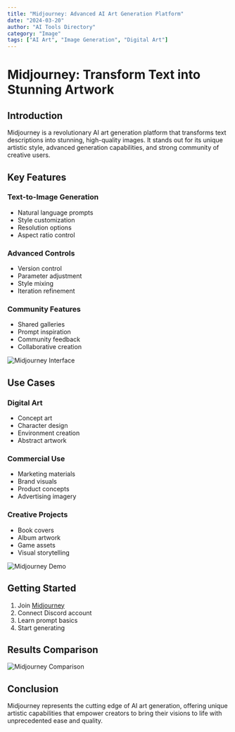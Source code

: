 ```yaml
---
title: "Midjourney: Advanced AI Art Generation Platform"
date: "2024-03-20"
author: "AI Tools Directory"
category: "Image"
tags: ["AI Art", "Image Generation", "Digital Art"]
---
```


# Midjourney: Transform Text into Stunning Artwork

## Introduction

Midjourney is a revolutionary AI art generation platform that transforms text descriptions into stunning, high-quality images. It stands out for its unique artistic style, advanced generation capabilities, and strong community of creative users.

## Key Features

### Text-to-Image Generation
- Natural language prompts
- Style customization
- Resolution options
- Aspect ratio control

### Advanced Controls
- Version control
- Parameter adjustment
- Style mixing
- Iteration refinement

### Community Features
- Shared galleries
- Prompt inspiration
- Community feedback
- Collaborative creation

![Midjourney Interface](/imgs/midjourney/interface.jpg)

## Use Cases

### Digital Art
- Concept art
- Character design
- Environment creation
- Abstract artwork

### Commercial Use
- Marketing materials
- Brand visuals
- Product concepts
- Advertising imagery

### Creative Projects
- Book covers
- Album artwork
- Game assets
- Visual storytelling

![Midjourney Demo](/imgs/midjourney/demo.jpg)

## Getting Started

1. Join [Midjourney](https://www.midjourney.com)
2. Connect Discord account
3. Learn prompt basics
4. Start generating

## Results Comparison

![Midjourney Comparison](/imgs/midjourney/comparison.jpg)

## Conclusion

Midjourney represents the cutting edge of AI art generation, offering unique artistic capabilities that empower creators to bring their visions to life with unprecedented ease and quality. 